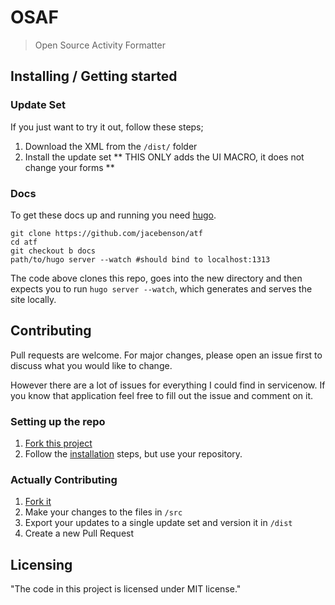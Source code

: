 # OSAF

> Open Source Activity Formatter

## Installing / Getting started

### Update Set

If you just want to try it out, follow these steps;

1. Download the XML from the `/dist/` folder
2. Install the update set
   ** THIS ONLY adds the UI MACRO, it does not change your forms **

### Docs 
To get these docs up and running you need [hugo](https://github.com/gohugoio/hugo/releases).

```shell
git clone https://github.com/jacebenson/atf
cd atf
git checkout b docs
path/to/hugo server --watch #should bind to localhost:1313
```

The code above clones this repo, goes into the new directory
and then expects you to run `hugo server --watch`, which 
generates and serves the site locally.


## Contributing

Pull requests are welcome. For major changes, please open an issue first to 
discuss what you would like to change.

However there are a lot of issues for everything I could find in servicenow.
If you know that application feel free to fill out the issue and comment on it.

### Setting up the repo

1.  [Fork this project](https://github.com/jacebenson/osaf/fork)
2.  Follow the [installation](#installation) steps, but use your repository.

### Actually Contributing

1.  [Fork it](https://github.com/jacebenson/osaf/fork)
1.  Make your changes to the files in `/src`
1.  Export your updates to a single update set and version it in `/dist`
1.  Create a new Pull Request

## Licensing

"The code in this project is licensed under MIT license."
